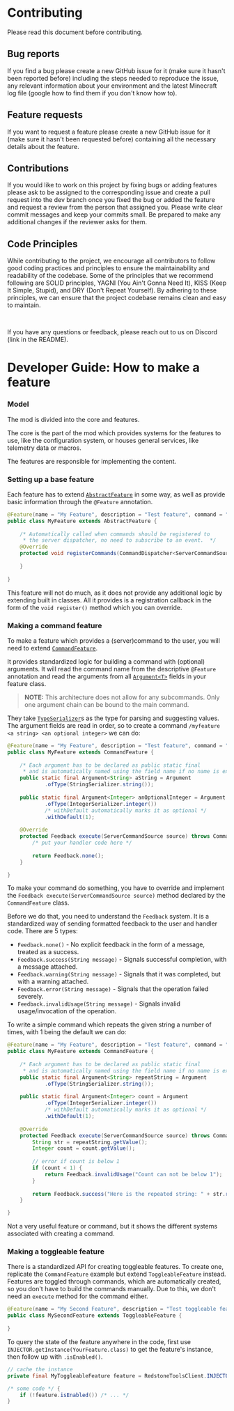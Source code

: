 # Contributing
Please read this document before contributing.

## Bug reports
If you find a bug please create a new GitHub issue for it (make sure it hasn't been reported before) including the steps needed to reproduce the issue, any relevant information about your environment and the latest Minecraft log file (google how to find them if you don't know how to).

## Feature requests
If you want to request a feature please create a new GitHub issue for it (make sure it hasn't been requested before) containing all the necessary details about the feature.

## Contributions
If you would like to work on this project by fixing bugs or adding features please ask to be assigned to the corresponding issue and create a pull request into the dev branch once you fixed the bug or added the feature and request a review from the person that assigned you. Please write clear commit messages and keep your commits small. Be prepared to make any additional changes if the reviewer asks for them.

## Code Principles
While contributing to the project, we encourage all contributors to follow good coding practices and principles to ensure the maintainability and readability of the codebase. Some of the principles that we recommend following are SOLID principles, YAGNI (You Ain't Gonna Need It), KISS (Keep It Simple, Stupid), and DRY (Don't Repeat Yourself). By adhering to these principles, we can ensure that the project codebase remains clean and easy to maintain.

<br>

If you have any questions or feedback, please reach out to us on Discord (link in the README).

# Developer Guide: How to make a feature

### Model
The mod is divided into the core and features.

The core  is the part of the mod which provides systems for
the features  to use, like the configuration system, or
houses general services, like telemetry data or macros.

The features are responsible for implementing the content.

### Setting up a base feature
Each feature has to extend [`AbstractFeature`](src/main/java/com/domain/redstonetools/features/AbstractFeature.java) in some way,
as well as provide basic information through the `@Feature` annotation.

```java
@Feature(name = "My Feature", description = "Test feature", command = "" /* this option is useless unless you extend CommandFeature */)
public class MyFeature extends AbstractFeature {
    
    /* Automatically called when commands should be registered to 
     * the server dispatcher, no need to subscribe to an event.  */
    @Override
    protected void registerCommands(CommandDispatcher<ServerCommandSource> dispatcher, boolean dedicated) {
        
    }
    
}
```

This feature will not do much, as it does not provide any additional logic
by extending built in classes. All it provides is a registration callback
in the form of the `void register()` method which you can override.

### Making a command feature
To make a feature which provides a (server)command to the user,
you will need to extend [`CommandFeature`](src/main/java/com/domain/redstonetools/features/commands/CommandFeature.java).

It provides standardized logic for building a command with (optional) arguments.
It will read the command name from the descriptive `@Feature` annotation and read the arguments
from all [`Argument<T>`](src/main/java/com/domain/redstonetools/features/arguments/Argument.java) fields in your feature class.
> **NOTE:** This architecture does not allow for any subcommands.
> Only one argument chain can be bound to the main command.

They take [`TypeSerializer`](src/main/java/com/domain/redstonetools/features/arguments/TypeSerializer.java)s
as the type for parsing and suggesting values.
The argument fields are read in order, so to create a command `/myfeature <a string> <an optional integer>` we can do:
```java
@Feature(name = "My Feature", description = "Test feature", command = "mycommand")
public class MyFeature extends CommandFeature {
    
    /* Each argument has to be declared as public static final
     * and is automatically named using the field name if no name is explicitly set. */
    public static final Argument<String> aString = Argument
            .ofType(StringSerializer.string());
            
    public static final Argument<Integer> anOptionalInteger = Argument
            .ofType(IntegerSerializer.integer())
            /* withDefault automatically marks it as optional */
            .withDefault(1);
        
    @Override
    protected Feedback execute(ServerCommandSource source) throws CommandSyntaxException {
        /* put your handler code here */
        
        return Feedback.none();
    }

}
```

To make your command do something, you have to override and implement the
`Feedback execute(ServerCommandSource source)` method declared by the `CommandFeature` class.

Before we do that, you need to understand the `Feedback` system. It is a standardized way of
sending formatted feedback to the user and handler code. There are 5 types:
- `Feedback.none()` - No explicit feedback in the form of a message, treated as a success.
- `Feedback.success(String message)` - Signals successful completion, with a message attached.
- `Feedback.warning(String message)` - Signals that it was completed, but with a warning attached.
- `Feedback.error(String message)` - Signals that the operation failed severely.
- `Feedback.invalidUsage(String message)` - Signals invalid usage/invocation of the operation.

To write a simple command which repeats the given string a number of times, with 1 being the default
we can do:
```java
@Feature(name = "My Feature", description = "Test feature", command = "mycommand")
public class MyFeature extends CommandFeature {
    
    /* Each argument has to be declared as public static final
     * and is automatically named using the field name if no name is explicitly set. */
    public static final Argument<String> repeatString = Argument
            .ofType(StringSerializer.string());
            
    public static final Argument<Integer> count = Argument
            .ofType(IntegerSerializer.integer())
            /* withDefault automatically marks it as optional */
            .withDefault(1);
        
    @Override
    protected Feedback execute(ServerCommandSource source) throws CommandSyntaxException {
        String str = repeatString.getValue();
        Integer count = count.getValue();
        
        // error if count is below 1
        if (count < 1) {
            return Feedback.invalidUsage("Count can not be below 1");
        }
        
        return Feedback.success("Here is the repeated string: " + str.repeat(count));
    }

}
```

Not a very useful feature or command, but it shows the different systems
associated with creating a command.

### Making a toggleable feature
There is a standardized API for creating toggleable features.
To create one, replicate the `CommandFeature` example but extend `ToggleableFeature` instead.
Features are toggled through commands, which are automatically created, so you don't have to build the commands manually.
Due to this, we don't need an `execute` method for the command either.

```java
@Feature(name = "My Second Feature", description = "Test toggleable feature", command = "mytoggleable")
public class MySecondFeature extends ToggleableFeature {
    
}
```

To query the state of the feature anywhere in the code, first use `INJECTOR.getInstance(YourFeature.class)` to get
the feature's instance, then follow up with `.isEnabled()`.

```java
// cache the instance
private final MyToggleableFeature feature = RedstoneToolsClient.INJECTOR.getInstance(MyToggleableFeature.class);

/* some code */ {
    if (!feature.isEnabled()) /* ... */
}
```